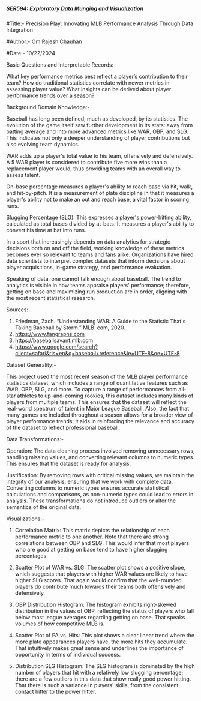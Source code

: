 ##### SER594: Exploratory Data Munging and Visualization

#Title:-
Precision Play: Innovating MLB Performance Analysis Through Data Integration

#Author:-
Om Rajesh Chauhan

#Date:-
10/22/2024

Basic Questions and Interpretable Records:-

What key performance metrics best reflect a player’s contribution to their team?
How do traditional statistics correlate with newer metrics in assessing player value?
What insights can be derived about player performance trends over a season?

Background Domain Knowledge:-

Baseball has long been defined, much as developed, by its statistics. The evolution of the game itself saw further development in its stats: away from batting average and into more advanced metrics like WAR, OBP, and SLG. This indicates not only a deeper understanding of player contributions but also evolving team dynamics.

WAR adds up a player's total value to his team, offensively and defensively. A 5 WAR player is considered to contribute five more wins than a replacement player would, thus providing teams with an overall way to assess talent.

On-base percentage measures a player's ability to reach base via hit, walk, and hit-by-pitch. It is a measurement of plate discipline in that it measures a player's ability not to make an out and reach base, a vital factor in scoring runs.

Slugging Percentage (SLG): This expresses a player's power-hitting ability, calculated as total bases divided by at-bats. It measures a player's ability to convert his time at bat into runs.

In a sport that increasingly depends on data analytics for strategic decisions both on and off the field, working knowledge of these metrics becomes ever so relevant to teams and fans alike. Organizations have hired data scientists to interpret complex datasets that inform decisions about player acquisitions, in-game strategy, and performance evaluation.

Speaking of data, one cannot talk enough about baseball. The trend to analytics is visible in how teams appraise players' performance; therefore, getting on base and maximizing run production are in order, aligning with the most recent statistical research.

Sources:

1. Friedman, Zach. “Understanding WAR: A Guide to the Statistic That's Taking Baseball by Storm.” MLB.  com, 2020.
2. https://www.fangraphs.com
3. https://baseballsavant.mlb.com
4. https://www.google.com/search?client=safari&rls=en&q=baseball+reference&ie=UTF-8&oe=UTF-8

Dataset Generality:-

This project used the most recent season of the MLB player performance statistics dataset, which includes a range of quantitative features such as WAR, OBP, SLG, and more. To capture a range of performances from all-star athletes to up-and-coming rookies, this dataset includes many kinds of players from multiple teams. This ensures that the dataset will reflect the real-world spectrum of talent in Major League Baseball. Also, the fact that many games are included throughout a season allows for a broader view of player performance trends; it aids in reinforcing the relevance and accuracy of the dataset to reflect professional baseball.

Data Transformations:-

Operation: 
The data cleaning process involved removing unnecessary rows, handling missing values, and converting relevant columns to numeric types. This ensures that the dataset is ready for analysis.

Justification: 
By removing rows with critical missing values, we maintain the integrity of our analysis, ensuring that we work with complete data. Converting columns to numeric types ensures accurate statistical calculations and comparisons, as non-numeric types could lead to errors in analysis. These transformations do not introduce outliers or alter the semantics of the original data.

Visualizations:-

1. Correlation Matrix: This matrix depicts the relationship of each performance metric to one another. Note that there are strong correlations between OBP and SLG. This would infer that most players who are good at getting on base tend to have higher slugging percentages.

2. Scatter Plot of WAR vs. SLG: The scatter plot shows a positive slope, which suggests that players with higher WAR values are likely to have higher SLG scores. That again would confirm that the well-rounded players do contribute much towards their teams both offensively and defensively.

3. OBP Distribution Histogram: The histogram exhibits right-skewed distribution in the values of OBP, reflecting the status of players who fall below most league averages regarding getting on base. That speaks volumes of how competitive MLB is.

4. Scatter Plot of PA vs. Hits: This plot shows a clear linear trend where the more plate appearances players have, the more hits they accumulate. That intuitively makes great sense and underlines the importance of opportunity in terms of individual success.

5. Distribution SLG Histogram: The SLG histogram is dominated by the high number of players that hit with a relatively low slugging percentage; there are a few outliers in this data that show really good power hitting. That there is such a variance in players' skills, from the consistent contact hitter to the power hitter.

